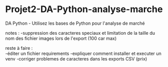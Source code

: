 # Projet2-DA-Python-analyse-marche
DA Python - Utilisez les bases de Python pour l'analyse de marché

notes :
-suppression des caracteres speciaux et limitation de la taille du nom des fichier images lors de l'export  (100 car max)

reste à faire :  
-éditer un fichier requirements
-expliquer comment installer et executer un venv
-corriger problemes de caracteres dans les exports 
CSV (prix)